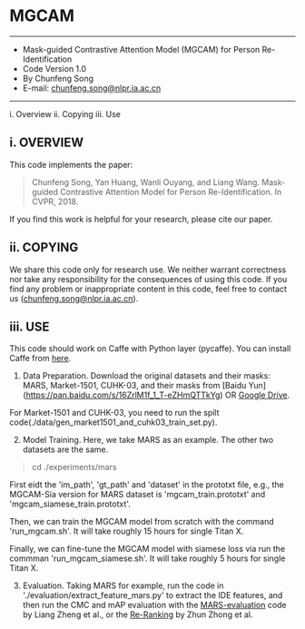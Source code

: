 # MGCAM
--------------------------------------------------------------------------------
* Mask-guided Contrastive Attention Model (MGCAM) for Person Re-Identification 
* Code Version 1.0                                                             
* By Chunfeng Song                                                            
* E-mail: chunfeng.song@nlpr.ia.ac.cn                                          
---------------------------------------------------------------------------------

i.    Overview
ii.   Copying
iii.  Use

i. OVERVIEW
-----------------------------
This code implements the paper:

>Chunfeng Song, Yan Huang, Wanli Ouyang, and Liang Wang. Mask-guided 
Contrastive Attention Model for Person Re-Identification. 
In CVPR, 2018.

If you find this work is helpful for your research, please cite our paper.

ii. COPYING
-----------------------------
We share this code only for research use. We neither warrant 
correctness nor take any responsibility for the consequences of 
using this code. If you find any problem or inappropriate content
in this code, feel free to contact us (chunfeng.song@nlpr.ia.ac.cn).

iii. USE
-----------------------------
This code should work on Caffe with Python layer (pycaffe). You can install Caffe from [here](https://github.com/BVLC/caffe).

1) Data Preparation.
Download the original datasets and their masks: MARS, Market-1501, CUHK-03, and their masks from [Baidu Yun] (https://pan.baidu.com/s/16ZrlM1f_1_T-eZHmQTTkYg) OR [Google Drive](https://drive.google.com/drive/folders/1QVBDpH0B4k6cXKFYXBJ3HNVET_3gY0to?usp=sharing).

For Market-1501 and CUHK-03, you need to run the spilt code(./data/gen_market1501_and_cuhk03_train_set.py).

2) Model Training.
Here, we take MARS as an example. The other two datasets are the same.

>cd ./experiments/mars

First eidt the 'im_path', 'gt_path' and 'dataset' in the prototxt file, e.g., the MGCAM-Sia version for MARS dataset is 'mgcam_train.prototxt' and 'mgcam_siamese_train.prototxt'. 

Then, we can train the MGCAM model from scratch with the command 'run_mgcam.sh'. It will take roughly 15 hours for single Titan X.

Finally, we can fine-tune the MGCAM model with siamese loss via run the commman 'run_mgcam_siamese.sh'. It will take roughly 5 hours for single Titan X.

3) Evaluation.
Taking MARS for example, run the code in './evaluation/extract_feature_mars.py' to extract the IDE features, and then run the CMC and mAP evaluation with the [MARS-evaluation](https://github.com/liangzheng06/MARS-evaluation) code by Liang Zheng et al., or the [Re-Ranking](https://github.com/zhunzhong07/person-re-ranking) by Zhun Zhong et al.
